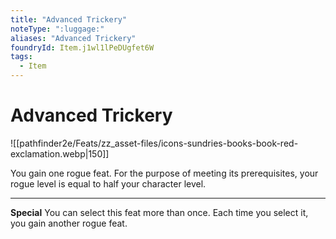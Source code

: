 ```yaml
---
title: "Advanced Trickery"
noteType: ":luggage:"
aliases: "Advanced Trickery"
foundryId: Item.j1wl1lPeDUgfet6W
tags:
  - Item
---
```


# Advanced Trickery
![[pathfinder2e/Feats/zz_asset-files/icons-sundries-books-book-red-exclamation.webp|150]]

You gain one rogue feat. For the purpose of meeting its prerequisites, your rogue level is equal to half your character level.

* * *

**Special** You can select this feat more than once. Each time you select it, you gain another rogue feat.
